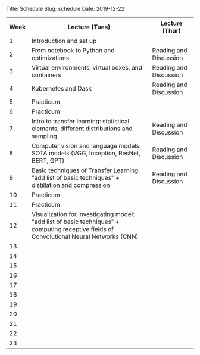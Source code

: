 Title: Schedule
Slug: schedule
Date: 2019-12-22


|Week|Lecture (Tues)|Lecture (Thur)|
|-----|-----|-----|
|1|Introduction and set up||
|2|From notebook to Python and optimizations|Reading and Discussion|
|3|Virtual environments, virtual boxes, and containers |Reading and Discussion|
|4|Kubernetes and Dask |Reading and Discussion|
|5|Practicum||
|6|Practicum||
|7|Intro to transfer learning: statistical elements, different distributions and sampling|Reading and Discussion|
|8|Computer vision and language models: SOTA models (VGG, Inception, ResNet, BERT, GPT)|Reading and Discussion|
|9|Basic techniques of Transfer Learning: "add list of basic techniques" + distillation and compression |Reading and Discussion|
|10|Practicum||
|11|Practicum||
|12|Visualization for investigating model: "add list of basic techniques" + computing receptive fields of Convolutional Neural Networks (CNN)||
|13|||
|14|||
|15|||
|16|||
|17|||
|18|||
|19|||
|20|||
|21|||
|22|||
|23|||
